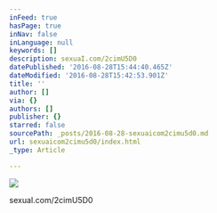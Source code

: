 ```yaml
---
inFeed: true
hasPage: true
inNav: false
inLanguage: null
keywords: []
description: sexuaI.com/2cimU5D0
datePublished: '2016-08-28T15:44:40.465Z'
dateModified: '2016-08-28T15:42:53.901Z'
title: ''
author: []
via: {}
authors: []
publisher: {}
starred: false
sourcePath: _posts/2016-08-28-sexuaicom2cimu5d0.md
url: sexuaicom2cimu5d0/index.html
_type: Article

---
```

![](https://the-grid-user-content.s3-us-west-2.amazonaws.com/6ebf7d8b-7f78-4533-9eaf-513fdf343401.jpg)

sexuaI.com/2cimU5D0
